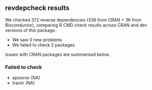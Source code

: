 ## revdepcheck results

We checked 372 reverse dependencies (336 from CRAN + 36 from Bioconductor), comparing R CMD check results across CRAN and dev versions of this package.

 * We saw 0 new problems
 * We failed to check 2 packages

Issues with CRAN packages are summarised below.

### Failed to check

* apisensr (NA)
* trackr   (NA)
